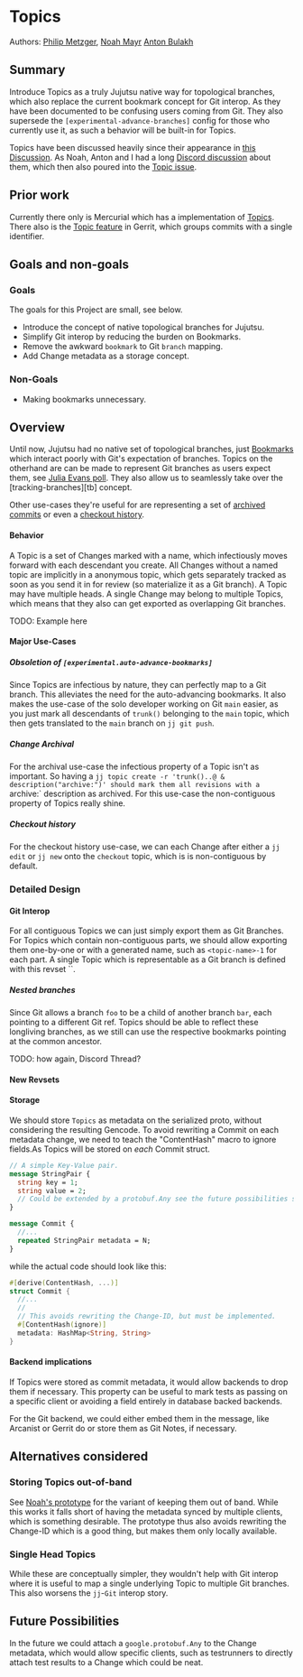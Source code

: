 # Topics

Authors: [Philip Metzger](mailto:philipmetzger@bluewin.ch), [Noah Mayr](mailto:dev@noahmayr.com)
 [Anton Bulakh](mailto:him@necaq.ua)

## Summary

Introduce Topics as a truly Jujutsu native way for topological branches, which
also replace the current bookmark concept for Git interop. As they have been
documented to be confusing users coming from Git. They also supersede the
`[experimental-advance-branches]` config for those who currently use it, as
such a behavior will be built-in for Topics.

Topics have been discussed heavily since their appearance in
[this Discussion][gh-discuss]. As Noah, Anton and I had a long
[Discord discussion][dc-thread] about them, which then also poured into the
[Topic issue][issue].

## Prior work

Currently there only is Mercurial which has a implementation of
[Topics][hg-topics]. There also is the [Topic feature][gerrit-topics] in Gerrit,
which groups commits with a single identifier.


## Goals and non-goals

### Goals

The goals for this Project are small, see below.

* Introduce the concept of native topological branches for Jujutsu.
* Simplify Git interop by reducing the burden on Bookmarks.
* Remove the awkward `bookmark` to Git `branch` mapping.
* Add Change metadata as a storage concept.

### Non-Goals

* Making bookmarks unnecessary.

## Overview

Until now, Jujutsu had no native set of topological branches, just
[Bookmarks][bm] which interact poorly with Git's expectation of branches.
Topics on the otherhand are can be made to represent Git branches as users
expect them, see [Julia Evans poll][jvns-poll]. They also allow us to
seamlessly take over the [tracking-branches][tb] concept.

Other use-cases they're useful for are representing a set of
[archived commits][archived] or even a [checkout history][checkout].


#### Behavior

A Topic is a set of Changes marked with a name, which infectiously moves
forward with each descendant you create. All Changes without a named topic are
implicitly in a anonymous topic, which gets separately tracked as soon as you
send it in for review (so materialize it as a Git branch). A Topic may have
multiple heads. A single Change may belong to multiple Topics, which means
that they also can get exported as overlapping Git branches.


TODO: Example here

#### Major Use-Cases


##### Obsoletion of `[experimental.auto-advance-bookmarks]`

Since Topics are infectious by nature, they can perfectly map to a Git branch.
This alleviates the need for the auto-advancing bookmarks. It also makes the
use-case of the solo developer working on Git `main` easier, as you just mark
all descendants of `trunk()` belonging to the `main` topic, which then gets
translated to the `main` branch on `jj git push`.


##### Change Archival

For the archival use-case the infectious property of a Topic isn't as
important. So having a
`jj topic create -r 'trunk()..@ & description("archive:")' should mark them all
revisions with a `archive:` description as archived. For this use-case the
non-contiguous property of Topics really shine.

##### Checkout history

For the checkout history use-case, we can each Change after either a `jj edit`
or `jj new` onto the `checkout` topic, which is is non-contiguous by default.

### Detailed Design

#### Git Interop

For all contiguous Topics we can just simply export them as Git Branches. For
Topics which contain non-contiguous parts, we should allow exporting them
one-by-one or with a generated name, such as `<topic-name>-1` for each part.
A single Topic which is representable as a Git branch is defined with this
revset ``.


##### Nested branches

Since Git allows a branch `foo` to be a child of another branch `bar`, each
pointing to a different Git ref. Topics should be able to reflect these
longliving branches, as we still can use the respective bookmarks pointing
at the common ancestor.

TODO: how again, Discord Thread?

#### New Revsets

#### Storage

We should store `Topics` as metadata on the serialized proto, without
considering the resulting Gencode. To avoid rewriting a Commit on each metadata
change, we need to teach the "ContentHash" macro to ignore fields.As Topics
will be stored on _each_ Commit struct.


```protobuf
// A simple Key-Value pair.
message StringPair {
  string key = 1;
  string value = 2;
  // Could be extended by a protobuf.Any see the future possibilities section.
}

message Commit {
  //...
  repeated StringPair metadata = N;
}
```

while the actual code should look like this:

```rust
#[derive(ContentHash, ...)]
struct Commit {
  //...
  //
  // This avoids rewriting the Change-ID, but must be implemented.
  #[ContentHash(ignore)]
  metadata: HashMap<String, String>
}
```

#### Backend implications

If Topics were stored as commit metadata, it would allow backends to drop
them if necessary. This property can be useful to mark tests as passing
on a specific client or avoiding a field entirely in database backed backends.

For the Git backend, we could either embed them in the message, like Arcanist
or Gerrit do or store them as Git Notes, if necessary.

## Alternatives considered

### Storing Topics out-of-band

See [Noah's prototype][prototype] for the variant of keeping them out of band.
While this works it falls short of having the metadata synced by multiple
clients, which is something desirable. The prototype thus also avoids rewriting
the Change-ID which is a good thing, but makes them only locally available.


### Single Head Topics

While these are conceptually simpler, they wouldn't help with Git interop where
it is useful to map a single underlying Topic to multiple Git branches. This
also worsens the `jj`-`Git` interop story.

## Future Possibilities

In the future we could attach a `google.protobuf.Any` to the Change metadata,
which would allow specific clients, such as testrunners to directly attach test
results to a Change which could be neat.

[archived]: https://github.com/martinvonz/jj/discussions/4180
[bm]:  ../bookmarks.md
[checkout]: https://github.com/martinvonz/jj/issues/3713
[dc-thread]: https://discord.com/channels/968932220549103686/1224085912464527502
[gerrit-topics]: https://gerrit-review.googlesource.com/Documentation/cross-repository-changes.html
[gh-discuss]: https://github.com/martinvonz/jj/discussions/2425#discussioncomment-7376935
[hg-topics]: https://www.mercurial-scm.org/doc/evolution/tutorials/topic-tutorial.html#topic-basics
[issue]: https://github.com/martinvonz/jj/discussions/2425#discussioncomment-7376935
[jvns-poll]: https://social.jvns.ca/@b0rk/111709458396281239
[prototype]: https://github.com/martinvonz/jj/pull/3613
